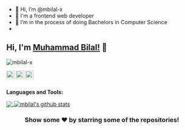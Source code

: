 - 👋 Hi, I’m @mbilal-x
- 👀 I'm a frontend web developer
- 🌱 I’m in the process of doing Bachelors in Computer Science
- 
<!---
mbilal-x/mbilal-x is a ✨ special ✨ repository because its `README.md` (this file) appears on your GitHub profile.
You can click the Preview link to take a look at your changes.
--->


## Hi, I'm [Muhammad Bilal!](https://mohammadbilal.me) 👋

<p align="left"> <img src="https://komarev.com/ghpvc/?username=mbilal-x&label=Views&color=blue&style=plastic" alt="mbilal-x" /> </p>

<!-- <a href="https://twitter.com/imthepk">
  <img align="left" alt="Pawan's Twitter" width="22px" src="https://cdn.jsdelivr.net/npm/simple-icons@v3/icons/twitter.svg" />
</a> -->

<a href="https://linkedin.com/in/muhammadbilal">
  <img align="left" alt="mbilal's Linkdein" width="22px" src="https://cdn.jsdelivr.net/npm/simple-icons@v3/icons/linkedin.svg" />
</a>
<a href="https://github.com/mbilal-x">
  <img align="left" alt="mbilal's Github" width="22px" src="https://cdn.jsdelivr.net/npm/simple-icons@v3/icons/github.svg" />
</a>

<!-- <a href="https://t.me/imthepk">
  <img align="left" alt="Pawan's Telegram" width="22px" src="https://cdn.jsdelivr.net/npm/simple-icons@v3/icons/telegram.svg" />
</a> -->

<a href="https://instagram.com/mbilal_x/">
  <img align="left" alt="mbilal's Instagram" width="22px" src="https://cdn.jsdelivr.net/npm/simple-icons@v3/icons/instagram.svg" />
</a>
<!-- <a href="https://www.facebook.com/imthepk/">
  <img align="left" alt="Pawan's Facebook" width="22px" src="https://cdn.jsdelivr.net/npm/simple-icons@v3/icons/facebook.svg" />
</a> -->
<!-- <a href="https://www.youtube.com/mtechviral/">
  <img align="left" alt="Pawan's Youtube" width="22px" src="https://cdn.jsdelivr.net/npm/simple-icons@v3/icons/youtube.svg" />
</a> -->

<br/>
<br/>


<!-- [![Twitter: imthepk](https://img.shields.io/twitter/follow/imthepk?style=social)](https://twitter.com/imthepk)
[![Linkedin: imthepk](https://img.shields.io/badge/-imthepk-blue?style=flat-square&logo=Linkedin&logoColor=white&link=https://www.linkedin.com/in/imthepk/)](https://www.linkedin.com/in/imthepk/)
[![GitHub iampawan](https://img.shields.io/github/followers/iampawan?label=follow&style=social)](https://github.com/iampawan) -->
<!-- [![website](https://img.shields.io/badge/PortfolioWebsite-pawan.live-2648ff?style=flat-square&logo=google-chrome)](https://mohammadbilal.me/)
 -->

**Languages and Tools:**  
<!-- 
<code><img height="20" src="https://raw.githubusercontent.com/github/explore/80688e429a7d4ef2fca1e82350fe8e3517d3494d/topics/javascript/javascript.png"></code> -->
<!-- 
<code><img height="20" src="https://raw.githubusercontent.com/github/explore/80688e429a7d4ef2fca1e82350fe8e3517d3494d/topics/flutter/flutter.png"></code>
<code><img height="20" src="https://raw.githubusercontent.com/github/explore/80688e429a7d4ef2fca1e82350fe8e3517d3494d/topics/dart/dart.png"></code>
<code><img height="20" src="https://raw.githubusercontent.com/github/explore/80688e429a7d4ef2fca1e82350fe8e3517d3494d/topics/android/android.png"></code>
<code><img height="20" src="https://raw.githubusercontent.com/github/explore/80688e429a7d4ef2fca1e82350fe8e3517d3494d/topics/javascript/javascript.png"></code>
<code><img height="20" src="https://raw.githubusercontent.com/github/explore/80688e429a7d4ef2fca1e82350fe8e3517d3494d/topics/vue/vue.png"></code>
<code><img height="20" src="https://raw.githubusercontent.com/github/explore/80688e429a7d4ef2fca1e82350fe8e3517d3494d/topics/nodejs/nodejs.png"></code>     -->

<a href="https://github.com/mbial-x">
  <img align="center" src="https://github-readme-stats.vercel.app/api/top-langs/?username=mbilal-x&theme=light&hide_langs_below=1" />
</a>
<a href="https://github.com/mbilal-x">
 <img align="center" src="https://github-readme-stats.vercel.app/api?username=mbilal-x&show_icons=true&theme=light&line_height=27" alt="mbilal's github stats"/>
</a>

<div align="center">

### Show some ❤️ by starring some of the repositories!

</div>

